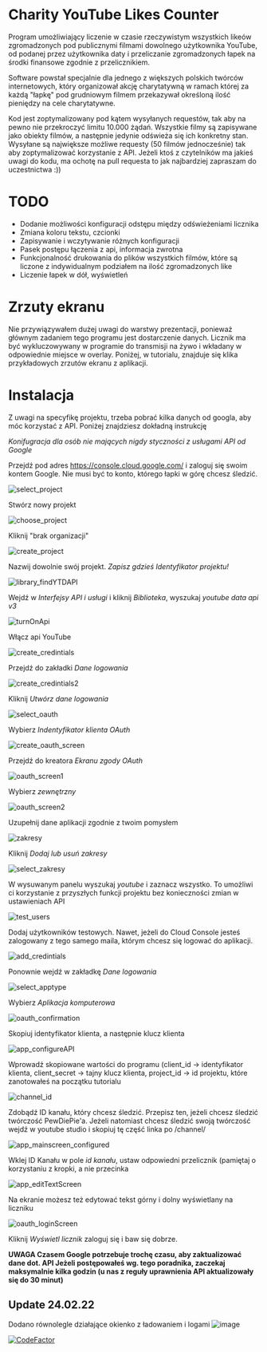 # Charity YouTube Likes Counter

Program umożliwiający liczenie w czasie rzeczywistym wszystkich likeów zgromadzonych pod publicznymi filmami dowolnego użytkownika YouTube, od podanej przez użytkownika daty i przeliczanie zgromadzonych łapek na środki finansowe zgodnie z przelicznikiem. 

Software powstał specjalnie dla jednego z większych polskich twórców internetowych, który organizował akcję charytatywną w ramach której za każdą "łapkę" pod grudniowym filmem przekazywał określoną ilość pieniędzy na cele charytatywne.

Kod jest zoptymalizowany pod kątem wysyłanych requestów, tak aby na pewno nie przekroczyć limitu 10.000 żądań. Wszystkie filmy są zapisywane jako obiekty filmów, a następnie jedynie odświeża się ich konkretny stan. Wysyłane są największe możliwe requesty (50 filmów jednocześnie) tak aby zoptymalizować korzystanie z API. Jeżeli ktoś z czytelników ma jakieś uwagi do kodu, ma ochotę na pull requesta to jak najbardziej zapraszam do uczestnictwa :))

# TODO

- Dodanie możliwości konfiguracji odstępu między odświeżeniami licznika
- Zmiana koloru tekstu, czcionki
- Zapisywanie i wczytywanie różnych konfiguracji
- Pasek postępu łączenia z api, informacja zwrotna
- Funkcjonalność drukowania do plików wszystkich filmów, które są liczone z indywidualnym podziałem na ilość zgromadzonych like
- Liczenie łapek w dół, wyświetleń

# Zrzuty ekranu

Nie przywiązywałem dużej uwagi do warstwy prezentacji, ponieważ głównym zadaniem tego programu jest dostarczenie danych. Licznik ma być wykluczowywany w programie do transmisji na żywo i wkładany w odpowiednie miejsce w overlay. Poniżej, w tutorialu, znajduje się klika przykładowych zrzutów ekranu z aplikacji.

# Instalacja

Z uwagi na specyfikę projektu, trzeba pobrać kilka danych od googla, aby móc korzystać z API. Poniżej znajdziesz dokładną instrukcję

*Konifugracja dla osób nie mających nigdy styczności z usługami API od Google*

Przejdź pod adres https://console.cloud.google.com/ i zaloguj się swoim kontem Google. Nie musi być to konto, którego łapki w górę chcesz śledzić.

![select_project](https://user-images.githubusercontent.com/77535280/151875005-98a0381e-29b0-4a56-b84b-b75a880708d9.png)

Stwórz nowy projekt

![choose_project](https://user-images.githubusercontent.com/77535280/151875008-7fa1d94f-2d3d-4644-a6bc-6f3b35ee04c6.png)

Kliknij "brak organizacji"


![create_project](https://user-images.githubusercontent.com/77535280/151875014-4fee783d-4be7-46db-ae7e-0f7b136941a1.png)

Nazwij dowolnie swój projekt. *Zapisz gdzieś Identyfikator projektu!*

![library_findYTDAPI](https://user-images.githubusercontent.com/77535280/151875044-352a66c0-12d6-426b-8cd9-d449b37880c7.png)

Wejdź w *Interfejsy API i usługi* i kliknij *Biblioteka*, wyszukaj *youtube data api v3*

![turnOnApi](https://user-images.githubusercontent.com/77535280/151875046-cc82331c-c5ff-4e0f-a9c0-491b28bc29b3.png)

Włącz api YouTube

![create_credintials](https://user-images.githubusercontent.com/77535280/151875016-19da6eb1-7afa-48e7-af63-aa2216198a02.png)

Przejdź do zakładki *Dane logowania*

![create_credintials2](https://user-images.githubusercontent.com/77535280/151875018-caff52ab-8d01-46d2-962c-8697824e2898.png)

Kliknij *Utwórz dane logowania*


![select_oauth](https://user-images.githubusercontent.com/77535280/151875021-d368d5ce-a4d7-40b9-b8bd-62b10a64ade9.png)

Wybierz *Indentyfikator klienta OAuth*

![create_oauth_screen](https://user-images.githubusercontent.com/77535280/151875022-997f2ed6-5cb3-4b16-bcd3-63192192215d.png)

Przejdź do kreatora *Ekranu zgody OAuth*

![oauth_screen1](https://user-images.githubusercontent.com/77535280/151875023-b0f0938b-0095-4da7-b120-0bbc989df265.png)

Wybierz *zewnętrzny*

![oauth_screen2](https://user-images.githubusercontent.com/77535280/151875024-7c4b3bf6-8b07-4d6e-b5ef-d0e316a3714b.png)

Uzupełnij dane aplikacji zgodnie z twoim pomysłem

![zakresy](https://user-images.githubusercontent.com/77535280/151875026-2034b02d-c5de-45ba-80f4-35ba5b2255ef.png)

Kliknij *Dodaj lub usuń zakresy*

![select_zakresy](https://user-images.githubusercontent.com/77535280/151875027-3bcaf29c-b1bc-4a69-834c-ab83fed986dd.png)

W wysuwanym panelu wyszukaj *youtube* i zaznacz wszystko. To umożliwi ci korzystanie z przyszłych funkcji projektu bez konieczności zmian w ustawieniach API

![test_users](https://user-images.githubusercontent.com/77535280/151875028-de332d53-98bd-492f-9cc4-a78cb5a8f068.png)

Dodaj użytkowników testowych. Nawet, jeżeli do Cloud Console jesteś zalogowany z tego samego maila, którym chcesz się logować do aplikacji.

![add_credintials](https://user-images.githubusercontent.com/77535280/151875029-88e34af0-f963-47a2-86e4-8183643755d1.png)

Ponownie wejdź w zakładkę *Dane logowania*

![select_apptype](https://user-images.githubusercontent.com/77535280/151875030-c29a7546-ad44-4d5f-95f0-13829b318788.png)

Wybierz *Aplikacja komputerowa*

![oauth_confirmation](https://user-images.githubusercontent.com/77535280/151875032-ac19b24e-5628-44ce-b44b-a531bc623a01.png)

Skopiuj identyfikator klienta, a następnie klucz klienta

![app_configureAPI](https://user-images.githubusercontent.com/77535280/151875033-5ec92f23-d715-4d62-84f2-dda2164e505e.png)

Wprowadź skopiowane wartości do programu (client_id -> identyfikator klienta, client_secret -> tajny klucz klienta, project_id -> id projektu, które zanotowałeś na początku tutorialu

![channel_id](https://user-images.githubusercontent.com/77535280/151875035-e3f4a3f2-ad08-447b-82ca-1a80cf6d2c34.png)

Zdobądź ID kanału, który chcesz śledzić. Przepisz ten, jeżeli chcesz śledzić twórczość PewDiePie'a. Jeżeli natomiast chcesz śledzić swoją twórczość wejdź w youtube studio i skopiuj tę część linka po /channel/

![app_mainscreen_configured](https://user-images.githubusercontent.com/77535280/151875038-f9fa9b0b-2260-44df-bb2f-82f498ae171c.png)

Wklej ID Kanału w pole *id kanału*, ustaw odpowiedni przelicznik (pamiętaj o korzystaniu z kropki, a nie przecinka 

![app_editTextScreen](https://user-images.githubusercontent.com/77535280/151875040-4e0911df-abe9-461f-b00a-4ee7d1bf61e6.png)

Na ekranie możesz też edytować tekst górny i dolny wyświetlany na liczniku

![oauth_loginScreen](https://user-images.githubusercontent.com/77535280/151875042-10475850-643c-4396-8ab5-ae28e52d09d6.png)

Kliknij *Wyświetl licznik* zaloguj się i baw się dobrze.

**UWAGA Czasem Google potrzebuje trochę czasu, aby zaktualizować dane dot. API Jeżeli postępowałeś wg. tego poradnika, zaczekaj maksymalnie kilka godzin (u nas z reguły uprawnienia API aktualizowały się do 30 minut)**

## Update 24.02.22
Dodano równolegle działające okienko z ładowaniem i logami
![image](https://user-images.githubusercontent.com/77535280/155524078-37bad384-f65b-4e86-b23e-a175c3a73c89.png)


[![CodeFactor](https://www.codefactor.io/repository/github/komp15/youtube-likes-counter/badge)](https://www.codefactor.io/repository/github/komp15/youtube-likes-counter)
